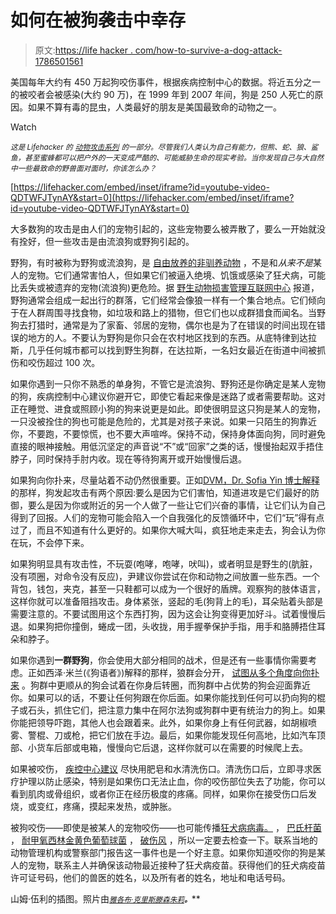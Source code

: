 # 如何在被狗袭击中幸存

> 原文:[https://life hacker . com/how-to-survive-a-dog-attack-1786501561](https://lifehacker.com/how-to-survive-a-dog-attack-1786501561)

美国每年大约有 450 万起狗咬伤事件，根据疾病控制中心的数据。将近五分之一的被咬者会被感染(大约 90 万)，在 1999 年到 2007 年间，狗是 250 人死亡的原因。如果不算有毒的昆虫，人类最好的朋友是美国最致命的动物之一。

Watch

<small>*这是 Lifehacker 的*</small> [<small>*动物攻击系列*</small>](http://lifehacker.com/tag/Animal-Attacks) <small>*的一部分。尽管我们人类认为自己有能力，但熊、蛇、狼、鲨鱼，甚至蜜蜂都可以把户外的一天变成严酷的、可能威胁生命的现实考验。当你发现自己与大自然中一些最致命的野兽面对面时，你该怎么办？*</small>

 [https://lifehacker.com/embed/inset/iframe?id=youtube-video-QDTWFJTynAY&start=0](https://lifehacker.com/embed/inset/iframe?id=youtube-video-QDTWFJTynAY&start=0) 

大多数狗的攻击是由人们的宠物引起的，这些宠物要么被弄散了，要么一开始就没有拴好，但一些攻击是由流浪狗或野狗引起的。

野狗，有时被称为野狗或流浪狗，是 [自由放养的非驯养动物](https://en.wikipedia.org/wiki/Free-ranging_dog) ，不是和*从来不是*某人的宠物。它们通常害怕人，但如果它们被逼入绝境、饥饿或感染了狂犬病，可能比丢失或被遗弃的宠物(流浪狗)更危险。据 [野生动物损害管理互联网中心](http://icwdm.org/credits/About.aspx) 报道，野狗通常会组成一起出行的群落，它们经常会像狼一样有一个集合地点。它们倾向于在人群周围寻找食物，如垃圾和路上的猎物，但它们也以成群猎食而闻名。当野狗去打猎时，通常是为了家畜、邻居的宠物，偶尔也是为了在错误的时间出现在错误的地方的人。不要认为野狗是你只会在农村地区找到的东西。从底特律到达拉斯，几乎任何城市都可以找到野生狗群，在达拉斯，一名妇女最近在街道中间被抓伤和咬伤超过 100 次。

如果你遇到一只你不熟悉的单身狗，不管它是流浪狗、野狗还是你确定是某人宠物的狗，疾病控制中心建议你避开它，即使它看起来像是迷路了或者需要帮助。这对正在睡觉、进食或照顾小狗的狗来说更是如此。即使很明显这只狗是某人的宠物，一只没被拴住的狗也可能是危险的，尤其是对孩子来说。如果一只陌生的狗靠近你，不要跑，不要惊慌，也不要大声喧哗。保持不动，保持身体面向狗，同时避免直接的眼神接触。用低沉坚定的声音说“不”或“回家”之类的话，慢慢抬起双手捂住脖子，同时保持手肘内收。现在等待狗离开或开始慢慢后退。

如果狗向你扑来，尽量站着不动仍然很重要。正如[DVM，Dr. Sofia Yin 博士解释](https://drsophiayin.com/blog/entry/tips-on-surviving-a-dog-attack/) 的那样，狗发起攻击有两个原因:要么是因为它们害怕，知道进攻是它们最好的防御，要么是因为你或附近的另一个人做了一些让它们兴奋的事情，让它们认为自己得到了回报。人们的宠物可能会陷入一个自我强化的反馈循环中，它们“玩”得有点过了，而且不知道有什么更好的。如果你大喊大叫，疯狂地走来走去，狗会认为你在玩，不会停下来。

如果狗明显具有攻击性，不玩耍(咆哮，咆哮，吠叫)，或者明显是野生的(肮脏，没有项圈，对命令没有反应)，尹建议你尝试在你和动物之间放置一些东西。一个背包，钱包，夹克，甚至一只鞋都可以成为一个很好的盾牌。观察狗的肢体语言，这样你就可以准备阻挡攻击。身体紧张，竖起的毛(狗背上的毛)，耳朵贴着头部是需要注意的。不要试图用这个东西打狗，因为这会让狗变得更加好斗。试着慢慢后退。如果狗把你撞倒，蜷成一团，头收拢，用手握拳保护手指，用手和胳膊捂住耳朵和脖子。

如果你遇到**一群野狗**，你会使用大部分相同的战术，但是还有一些事情你需要考虑。正如西泽·米兰(《狗语者》)解释的那样，狼群会分开， [试图从多个角度向你扑来](https://www.cesarsway.com/dog-behavior/aggression/when-several-dogs-attack) 。狗群中更顺从的狗会试着在你身后转圈，而狗群中占优势的狗会迎面靠近你。如果可以的话，不要让任何狗跟在你后面。如果你能找到任何可以扔向狗的棍子或石头，抓住它们，把注意力集中在阿尔法狗或狗群中更有统治力的狗上。如果你能把领导吓跑，其他人也会跟着来。此外，如果你身上有任何武器，如胡椒喷雾、警棍、刀或枪，把它们放在手边。最后，如果你能发现任何高地，比如汽车顶部、小货车后部或电箱，慢慢向它后退，这样你就可以在需要的时候爬上去。

如果被咬伤， [疾控中心建议](http://www.cdc.gov/features/dog-bite-prevention/) 尽快用肥皂和水清洗伤口。清洗伤口后，立即寻求医疗护理以防止感染，特别是如果伤口无法止血，你的咬伤部位失去了功能，你可以看到肌肉或骨组织，或者你正在经历极度的疼痛。同样，如果你在接受伤口后发烧，或变红，疼痛，摸起来发热，或肿胀。

被狗咬伤——即使是被某人的宠物咬伤——也可能传播[狂犬病病毒。](https://en.wikipedia.org/wiki/Capnocytophaga) ， [巴氏杆菌](http://emedicine.medscape.com/article/224920-overview) ， [耐甲氧西林金黄色葡萄球菌](http://www.cdc.gov/mrsa/) ， [破伤风](http://www.cdc.gov/tetanus/about/) ，所以一定要去检查一下。联系当地的动物管理机构或警察部门报告这一事件也是一个好主意。如果你知道咬你的狗是某人的宠物，联系主人并确保该动物最近接种了狂犬病疫苗。获得他们的狂犬病疫苗许可证号码，他们的兽医的姓名，以及所有者的姓名，地址和电话号码。

山姆·伍利的插图。照片由[<small></small>](https://www.flickr.com/photos/restlessglobetrotter/1304172556/)*<small></small>*[<small>*雅各布·克里斯滕森*</small>](https://www.flickr.com/photos/34020959@N08/6150174250/)<small></small>*[<small>*朱莉*</small>](https://www.flickr.com/photos/23370518@N05/3490452229/)<small>**。**</small>***